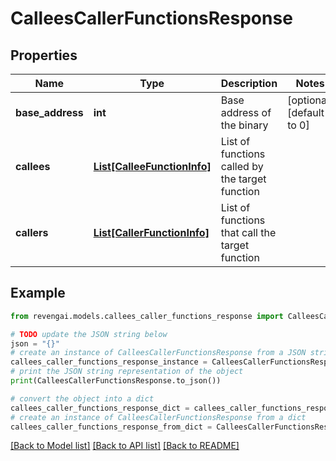 # CalleesCallerFunctionsResponse


## Properties

Name | Type | Description | Notes
------------ | ------------- | ------------- | -------------
**base_address** | **int** | Base address of the binary | [optional] [default to 0]
**callees** | [**List[CalleeFunctionInfo]**](CalleeFunctionInfo.md) | List of functions called by the target function | 
**callers** | [**List[CallerFunctionInfo]**](CallerFunctionInfo.md) | List of functions that call the target function | 

## Example

```python
from revengai.models.callees_caller_functions_response import CalleesCallerFunctionsResponse

# TODO update the JSON string below
json = "{}"
# create an instance of CalleesCallerFunctionsResponse from a JSON string
callees_caller_functions_response_instance = CalleesCallerFunctionsResponse.from_json(json)
# print the JSON string representation of the object
print(CalleesCallerFunctionsResponse.to_json())

# convert the object into a dict
callees_caller_functions_response_dict = callees_caller_functions_response_instance.to_dict()
# create an instance of CalleesCallerFunctionsResponse from a dict
callees_caller_functions_response_from_dict = CalleesCallerFunctionsResponse.from_dict(callees_caller_functions_response_dict)
```
[[Back to Model list]](../README.md#documentation-for-models) [[Back to API list]](../README.md#documentation-for-api-endpoints) [[Back to README]](../README.md)


